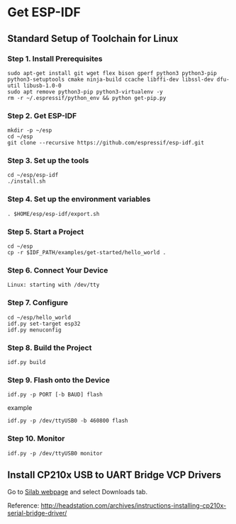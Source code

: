 # Get ESP-IDF

## Standard Setup of Toolchain for Linux

### Step 1. Install Prerequisites

```
sudo apt-get install git wget flex bison gperf python3 python3-pip python3-setuptools cmake ninja-build ccache libffi-dev libssl-dev dfu-util libusb-1.0-0
sudo apt remove python3-pip python3-virtualenv -y
rm -r ~/.espressif/python_env && python get-pip.py
```

### Step 2. Get ESP-IDF

```
mkdir -p ~/esp
cd ~/esp
git clone --recursive https://github.com/espressif/esp-idf.git
```

### Step 3. Set up the tools
```
cd ~/esp/esp-idf
./install.sh
```

### Step 4. Set up the environment variables
```
. $HOME/esp/esp-idf/export.sh
```

### Step 5. Start a Project
```
cd ~/esp
cp -r $IDF_PATH/examples/get-started/hello_world .
```

### Step 6. Connect Your Device
```
Linux: starting with /dev/tty
```

### Step 7. Configure
```
cd ~/esp/hello_world
idf.py set-target esp32
idf.py menuconfig
```

### Step 8. Build the Project
```
idf.py build
```

### Step 9. Flash onto the Device
```
idf.py -p PORT [-b BAUD] flash
```
example
```
idf.py -p /dev/ttyUSB0 -b 460800 flash
```

### Step 10. Monitor
```
idf.py -p /dev/ttyUSB0 monitor
```

## Install CP210x USB to UART Bridge VCP Drivers

Go to [Silab webpage](https://www.silabs.com/developers/usb-to-uart-bridge-vcp-drivers) and select Downloads tab.

Reference: http://headstation.com/archives/instructions-installing-cp210x-serial-bridge-driver/

